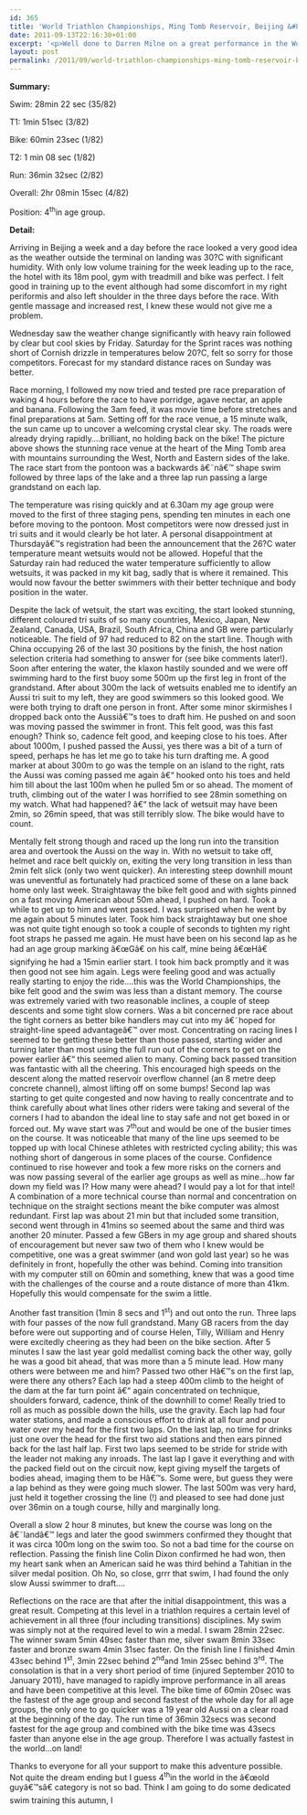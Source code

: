```yaml
---
id: 365
title: 'World Triathlon Championships, Ming Tomb Reservoir, Beijing &#8211; 11th September 2011'
date: 2011-09-13T22:16:30+01:00
excerpt: '<p>Well done to Darren Milne on a great performance in the World Triathlon Championships</p>'
layout: post
permalink: /2011/09/world-triathlon-championships-ming-tomb-reservoir-beijing-11th-september-2011/
---
```

**Summary:**

Swim: 28min 22 sec (35/82)

T1: 1min 51sec (3/82)

Bike: 60min 23sec (1/82)

T2: 1 min 08 sec (1/82)

Run: 36min 32sec (2/82)

Overall: 2hr 08min 15sec (4/82)

Position: 4<sup>th</sup>in age group.

**Detail:**

Arriving in Beijing a week and a day before the race looked a very good idea as the weather outside the terminal on landing was 30?C with significant humidity. With only low volume training for the week leading up to the race, the hotel with its 18m pool, gym with treadmill and bike was perfect. I felt good in training up to the event although had some discomfort in my right periformis and also left shoulder in the three days before the race. With gentle massage and increased rest, I knew these would not give me a problem.

Wednesday saw the weather change significantly with heavy rain followed by clear but cool skies by Friday. Saturday for the Sprint races was nothing short of Cornish drizzle in temperatures below 20?C, felt so sorry for those competitors. Forecast for my standard distance races on Sunday was better.

Race morning, I followed my now tried and tested pre race preparation of waking 4 hours before the race to have porridge, agave nectar, an apple and banana. Following the 3am feed, it was movie time before stretches and final preparations at 5am. Setting off for the race venue, a 15 minute walk, the sun came up to uncover a welcoming crystal clear sky. The roads were already drying rapidly&#8230;.brilliant, no holding back on the bike! The picture above shows the stunning race venue at the heart of the Ming Tomb area with mountains surrounding the West, North and Eastern sides of the lake. The race start from the pontoon was a backwards â€˜nâ€™ shape swim followed by three laps of the lake and a three lap run passing a large grandstand on each lap.

The temperature was rising quickly and at 6.30am my age group were moved to the first of three staging pens, spending ten minutes in each one before moving to the pontoon. Most competitors were now dressed just in tri suits and it would clearly be hot later. A personal disappointment at Thursdayâ€™s registration had been the announcement that the 26?C water temperature meant wetsuits would not be allowed. Hopeful that the Saturday rain had reduced the water temperature sufficiently to allow wetsuits, it was packed in my kit bag, sadly that is where it remained. This would now favour the better swimmers with their better technique and body position in the water.

Despite the lack of wetsuit, the start was exciting, the start looked stunning, different coloured tri suits of so many countries, Mexico, Japan, New Zealand, Canada, USA, Brazil, South Africa, China and GB were particularly noticeable. The field of 97 had reduced to 82 on the start line. Though with China occupying 26 of the last 30 positions by the finish, the host nation selection criteria had something to answer for (see bike comments later!). Soon after entering the water, the klaxon hastily sounded and we were off swimming hard to the first buoy some 500m up the first leg in front of the grandstand. After about 300m the lack of wetsuits enabled me to identify an Aussi tri suit to my left, they are good swimmers so this looked good. We were both trying to draft one person in front. After some minor skirmishes I dropped back onto the Aussiâ€™s toes to draft him. He pushed on and soon was moving passed the swimmer in front. This felt good, was this fast enough? Think so, cadence felt good, and keeping close to his toes. After about 1000m, I pushed passed the Aussi, yes there was a bit of a turn of speed, perhaps he has let me go to take his turn drafting me. A good marker at about 300m to go was the temple on an island to the right, rats the Aussi was coming passed me again â€“ hooked onto his toes and held him till about the last 100m when he pulled 5m or so ahead. The moment of truth, climbing out of the water I was horrified to see 28min something on my watch. What had happened? â€“ the lack of wetsuit may have been 2min, so 26min speed, that was still terribly slow. The bike would have to count. 

Mentally felt strong though and raced up the long run into the transition area and overtook the Aussi on the way in. With no wetsuit to take off, helmet and race belt quickly on, exiting the very long transition in less than 2min felt slick (only two went quicker). An interesting steep downhill mount was uneventful as fortunately had practiced some of these on a lane back home only last week. Straightaway the bike felt good and with sights pinned on a fast moving American about 50m ahead, I pushed on hard. Took a while to get up to him and went passed. I was surprised when he went by me again about 5 minutes later. Took him back straightaway but one shoe was not quite tight enough so took a couple of seconds to tighten my right foot straps he passed me again. He must have been on his second lap as he had an age group marking â€œGâ€ on his calf, mine being â€œHâ€ signifying he had a 15min earlier start. I took him back promptly and it was then good not see him again. Legs were feeling good and was actually really starting to enjoy the ride&#8230;.this was the World Championships, the bike felt good and the swim was less than a distant memory. The course was extremely varied with two reasonable inclines, a couple of steep descents and some tight slow corners. Was a bit concerned pre race about the tight corners as better bike handlers may cut into my â€˜hoped for straight-line speed advantageâ€™ over most. Concentrating on racing lines I seemed to be getting these better than those passed, starting wider and turning later than most using the full run out of the corners to get on the power earlier â€“ this seemed alien to many. Coming back passed transition was fantastic with all the cheering. This encouraged high speeds on the descent along the matted reservoir overflow channel (an 8 metre deep concrete channel), almost lifting off on some bumps! Second lap was starting to get quite congested and now having to really concentrate and to think carefully about what lines other riders were taking and several of the corners I had to abandon the ideal line to stay safe and not get boxed in or forced out. My wave start was 7<sup>th</sup>out and would be one of the busier times on the course. It was noticeable that many of the line ups seemed to be topped up with local Chinese athletes with restricted cycling ability; this was nothing short of dangerous in some places of the course. Confidence continued to rise however and took a few more risks on the corners and was now passing several of the earlier age groups as well as mine&#8230;how far down my field was I? How many were ahead? I would pay a lot for that intel! A combination of a more technical course than normal and concentration on technique on the straight sections meant the bike computer was almost redundant. First lap was about 21 min but that included some transition, second went through in 41mins so seemed about the same and third was another 20 minuter. Passed a few GBers in my age group and shared shouts of encouragement but never saw two of them who I knew would be competitive, one was a great swimmer (and won gold last year) so he was definitely in front, hopefully the other was behind. Coming into transition with my computer still on 60min and something, knew that was a good time with the challenges of the course and a route distance of more than 41km. Hopefully this would compensate for the swim a little.

Another fast transition (1min 8 secs and 1<sup>st</sup>) and out onto the run. Three laps with four passes of the now full grandstand. Many GB racers from the day before were out supporting and of course Helen, Tilly, William and Henry were excitedly cheering as they had been on the bike section. After 5 minutes I saw the last year gold medallist coming back the other way, golly he was a good bit ahead, that was more than a 5 minute lead. How many others were between me and him? Passed two other Hâ€™s on the first lap, were there any others? Each lap had a steep 400m climb to the height of the dam at the far turn point â€“ again concentrated on technique, shoulders forward, cadence, think of the downhill to come! Really tried to roll as much as possible down the hills, use the gravity. Each lap had four water stations, and made a conscious effort to drink at all four and pour water over my head for the first two laps. On the last lap, no time for drinks just one over the head for the first two aid stations and then ears pinned back for the last half lap. First two laps seemed to be stride for stride with the leader not making any inroads. The last lap I gave it everything and with the packed field out on the circuit now, kept giving myself the targets of bodies ahead, imaging them to be Hâ€™s. Some were, but guess they were a lap behind as they were going much slower. The last 500m was very hard, just held it together crossing the line (!) and pleased to see had done just over 36min on a tough course, hilly and marginally long.

Overall a slow 2 hour 8 minutes, but knew the course was long on the â€˜landâ€™ legs and later the good swimmers confirmed they thought that it was circa 100m long on the swim too. So not a bad time for the course on reflection. Passing the finish line Colin Dixon confirmed he had won, then my heart sank when an American said he was third behind a Tahitian in the silver medal position. Oh No, so close, grrr that swim, I had found the only slow Aussi swimmer to draft&#8230;.

Reflections on the race are that after the initial disappointment, this was a great result. Competing at this level in a triathlon requires a certain level of achievement in all three (four including transitions) disciplines. My swim was simply not at the required level to win a medal. I swam 28min 22sec. The winner swam 5min 49sec faster than me, silver swam 8min 33sec faster and bronze swam 4min 31sec faster. On the finish line I finished 4min 43sec behind 1<sup>st</sup>, 3min 22sec behind 2<sup>nd</sup>and 1min 25sec behind 3<sup>rd</sup>. The consolation is that in a very short period of time (injured September 2010 to January 2011), have managed to rapidly improve performance in all areas and have been competitive at this level. The bike time of 60min 20sec was the fastest of the age group and second fastest of the whole day for all age groups, the only one to go quicker was a 19 year old Aussi on a clear road at the beginning of the day. The run time of 36min 32secs was second fastest for the age group and combined with the bike time was 43secs faster than anyone else in the age group. Therefore I was actually fastest in the world&#8230;on land!

Thanks to everyone for all your support to make this adventure possible. Not quite the dream ending but I guess 4<sup>th</sup>in the world in the â€œold guyâ€™sâ€ category is not so bad. Think I am going to do some dedicated swim training this autumn, I